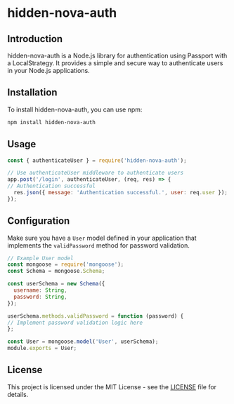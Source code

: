 # hidden-nova-auth

## Introduction

hidden-nova-auth is a Node.js library for authentication using Passport with a LocalStrategy. It provides a simple and
secure way to authenticate users in your Node.js applications.

## Installation

To install hidden-nova-auth, you can use npm:

```bash
npm install hidden-nova-auth
```

## Usage

```javascript
const { authenticateUser } = require('hidden-nova-auth');

// Use authenticateUser middleware to authenticate users
app.post('/login', authenticateUser, (req, res) => {
// Authentication successful
  res.json({ message: 'Authentication successful.', user: req.user });
});
```

## Configuration

Make sure you have a `User` model defined in your application that implements the `validPassword` method for password
validation.

```javascript
// Example User model
const mongoose = require('mongoose');
const Schema = mongoose.Schema;

const userSchema = new Schema({
  username: String,
  password: String,
});

userSchema.methods.validPassword = function (password) {
// Implement password validation logic here
};

const User = mongoose.model('User', userSchema);
module.exports = User;
```

## License

This project is licensed under the MIT License - see the [LICENSE](LICENSE) file for details.
